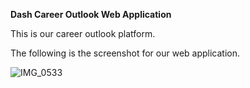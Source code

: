 **Dash Career Outlook Web Application**

This is our career outlook platform.

The following is the screenshot for our web application.

![IMG_0533](https://user-images.githubusercontent.com/89922630/157999386-77f12de8-c263-4832-8f10-55f8e94247ae.jpg)
